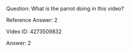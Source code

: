 Question: What is the parrot doing in this video?

Reference Answer: 2

Video ID: 4273509832

Answer: 2

